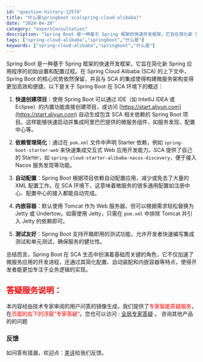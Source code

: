 ```yaml
---
id: "question-history-12574"
title: "什么是springboot sca(spring-cloud-alibaba)"
date: "2024-04-28"
category: "expertConsultation"
description: "Spring Boot 是一种基于 Spring 框架的快速开发框架，它旨在简化新 Spring 应用程序的初始设置和配置过程。在 Spring Cloud Alibaba (SCA) 的上下文中，Spring Boot 的核心优势依然保留，并且与 SCA 的集成使得构建微服务架构变得更加高效和便捷"
tags: ["spring-cloud-alibaba","springboot","什么是"]
keywords: ["spring-cloud-alibaba","springboot","什么是"]
---
```


Spring Boot 是一种基于 Spring 框架的快速开发框架，它旨在简化新 Spring 应用程序的初始设置和配置过程。在 Spring Cloud Alibaba (SCA) 的上下文中，Spring Boot 的核心优势依然保留，并且与 SCA 的集成使得构建微服务架构变得更加高效和便捷。以下是关于 Spring Boot 在 SCA 环境下的概述：

1. **快速创建项目**：使用 Spring Boot 可以通过 IDE（如 IntelliJ IDEA 或 Eclipse）的内置功能直接创建项目，或访问 [https://start.aliyun.com](https://start.aliyun.com) 自动生成包含 SCA 相关依赖的 Spring Boot 项目。这样能够快速启动并集成阿里巴巴提供的微服务组件，如服务发现、配置中心等。

2. **依赖管理简化**：通过在 `pom.xml` 文件中声明 Starter 依赖，例如 `spring-boot-starter-web` 来快速集成交互式 Web 应用开发能力。SCA 提供了自己的 Starter，如 `spring-cloud-starter-alibaba-nacos-discovery`，便于接入 Nacos 服务发现等功能。

3. **自动配置**：Spring Boot 根据项目依赖自动配置应用，减少或免去了大量的 XML 配置工作。在 SCA 环境下，这意味着微服务的很多通用配置如注册中心、配置中心的接入都能自动完成。

4. **内嵌容器**：默认使用 Tomcat 作为 Web 服务器，但可以根据需求轻松替换为 Jetty 或 Undertow。如需使用 Jetty，只需在 `pom.xml` 中排除 Tomcat 并引入 Jetty 的依赖即可。

5. **测试友好**：Spring Boot 支持开箱即用的测试功能，允许开发者快速编写集成测试和单元测试，确保服务的健壮性。

总结而言，Spring Boot 在 SCA 生态中扮演着基础而关键的角色，它不仅加速了微服务应用的开发进程，还通过其简化配置、自动装配和内嵌容器等特点，使得开发者能更加专注于业务逻辑的实现。
## <font color="#FF0000">答疑服务说明：</font> 

本内容经由技术专家审阅的用户问答的镜像生成，我们提供了<font color="#FF0000">专家智能答疑服务</font>，在<font color="#FF0000">页面的右下的浮窗”专家答疑“</font>。您也可以访问 : [全局专家答疑](https://opensource.alibaba.com/chatBot) 。 咨询其他产品的的问题

### 反馈
如问答有错漏，欢迎点：[差评](https://ai.nacos.io/user/feedbackByEnhancerGradePOJOID?enhancerGradePOJOId=12667)给我们反馈。
